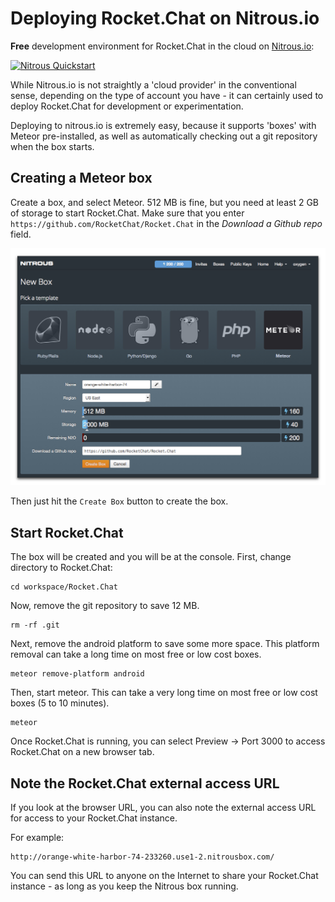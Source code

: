 # Deploying Rocket.Chat on Nitrous.io

**Free** development environment for Rocket.Chat in the cloud on [Nitrous.io](https://www.nitrous.io):

[![Nitrous Quickstart](https://nitrous-image-icons.s3.amazonaws.com/quickstart.png)](https://www.nitrous.io/quickstart)

While Nitrous.io is not straightly a 'cloud provider' in the conventional sense, depending on the type of account you have - it can certainly used to deploy Rocket.Chat for development or experimentation.

Deploying to nitrous.io is extremely easy, because it supports 'boxes' with Meteor pre-installed, as well as automatically checking out a git repository when the box starts.

## Creating a Meteor box

Create a box, and select Meteor.  512 MB is fine, but you need at least 2 GB of storage to start Rocket.Chat.  Make sure that you enter   `https://github.com/RocketChat/Rocket.Chat`  in the *Download a Github repo* field.


![Create a Rocket.Chat Meteor box](https://raw.githubusercontent.com/Sing-Li/bbug/master/images/nitrousio.png)


Then just hit the `Create Box` button to create the box.

## Start Rocket.Chat

The box will be created and you will be at the console. First, change directory to Rocket.Chat:

```
cd workspace/Rocket.Chat
```

Now, remove the git repository to save 12 MB.

```
rm -rf .git
```

Next, remove the android platform to save some more space. This platform removal can take a long time on most free or low cost boxes.

```
meteor remove-platform android
```

Then, start meteor. This can take a very long time on most free or low cost boxes (5 to 10 minutes).

```
meteor
```

Once Rocket.Chat is running, you can select Preview -> Port 3000 to access Rocket.Chat on a new browser tab.


## Note the Rocket.Chat external access URL


If you look at the browser URL, you can also note the external access URL for access to your Rocket.Chat instance.

For example:

```
http://orange-white-harbor-74-233260.use1-2.nitrousbox.com/
```

You can send this URL to anyone on the Internet to share your Rocket.Chat instance - as long as you keep the Nitrous box running.

